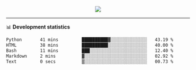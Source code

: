 <h3 align="center">
  <a href="https://github.com/hwalker928">
      <img src="https://github-profile-trophy.vercel.app/?username=hwalker928&no-bg=true&no-frame=true">
  </a>
</h3>


<hr>

📊 **Development statistics**

<!--START_SECTION:waka-->

```txt
Python       41 mins         ██████████▓░░░░░░░░░░░░░░   43.19 %
HTML         38 mins         ██████████░░░░░░░░░░░░░░░   40.00 %
Bash         11 mins         ███░░░░░░░░░░░░░░░░░░░░░░   12.40 %
Markdown     2 mins          ▓░░░░░░░░░░░░░░░░░░░░░░░░   02.92 %
Text         0 secs          ▒░░░░░░░░░░░░░░░░░░░░░░░░   00.73 %
```

<!--END_SECTION:waka-->
